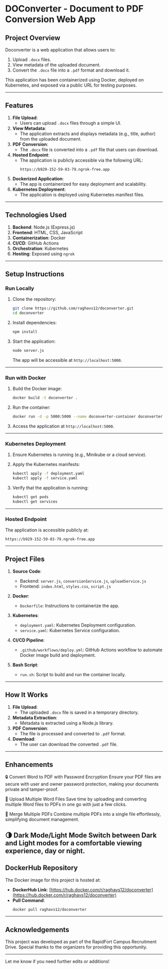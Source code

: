 
# **DOConverter - Document to PDF Conversion Web App**

## **Project Overview**
Doconverter is a web application that allows users to:
1. Upload `.docx` files.
2. View metadata of the uploaded document.
3. Convert the `.docx` file into a `.pdf` format and download it.

This application has been containerized using Docker, deployed on Kubernetes, and exposed via a public URL for testing purposes.

---

## **Features**
1. **File Upload**:
   - Users can upload `.docx` files through a simple UI.
2. **View Metadata**:
   - The application extracts and displays metadata (e.g., title, author) from the uploaded document.
3. **PDF Conversion**:
   - The `.docx` file is converted into a `.pdf` file that users can download.
4. **Hosted Endpoint**:
   - The application is publicly accessible via the following URL:
     ```
     https://b929-152-59-83-79.ngrok-free.app
     ```
5. **Dockerized Application**:
   - The app is containerized for easy deployment and scalability.
6. **Kubernetes Deployment**:
   - The application is deployed using Kubernetes manifest files.

---

## **Technologies Used**
1. **Backend**: Node.js (Express.js)
2. **Frontend**: HTML, CSS, JavaScript
3. **Containerization**: Docker
4. **CI/CD**: GitHub Actions
5. **Orchestration**: Kubernetes
6. **Hosting**: Exposed using `ngrok`

---

## **Setup Instructions**

### **Run Locally**
1. Clone the repository:
   ```bash
   git clone https://github.com/raghavs12/doconverter.git
   cd doconverter
   ```

2. Install dependencies:
   ```bash
   npm install
   ```

3. Start the application:
   ```bash
   node server.js
   ```
   The app will be accessible at `http://localhost:5000`.

---

### **Run with Docker**
1. Build the Docker image:
   ```bash
   docker build -t doconverter .
   ```

2. Run the container:
   ```bash
   docker run -d -p 5000:5000 --name doconverter-container doconverter
   ```

3. Access the application at `http://localhost:5000`.

---

### **Kubernetes Deployment**
1. Ensure Kubernetes is running (e.g., Minikube or a cloud service).
2. Apply the Kubernetes manifests:
   ```bash
   kubectl apply -f deployment.yaml
   kubectl apply -f service.yaml
   ```

3. Verify that the application is running:
   ```bash
   kubectl get pods
   kubectl get services
   ```

---

### **Hosted Endpoint**
The application is accessible publicly at:
```
https://b929-152-59-83-79.ngrok-free.app
```

---

## **Project Files**
1. **Source Code**:
   - Backend: `server.js`, `conversionService.js`, `uploadService.js`
   - Frontend: `index.html`, `styles.css`, `script.js`

2. **Docker**:
   - `Dockerfile`: Instructions to containerize the app.

3. **Kubernetes**:
   - `deployment.yaml`: Kubernetes Deployment configuration.
   - `service.yaml`: Kubernetes Service configuration.

4. **CI/CD Pipeline**:
   - `.github/workflows/deploy.yml`: GitHub Actions workflow to automate Docker image build and deployment.

5. **Bash Script**:
   - `run.sh`: Script to build and run the container locally.

---

## **How It Works**
1. **File Upload**:
   - The uploaded `.docx` file is saved in a temporary directory.
2. **Metadata Extraction**:
   - Metadata is extracted using a Node.js library.
3. **PDF Conversion**:
   - The file is processed and converted to `.pdf` format.
4. **Download**:
   - The user can download the converted `.pdf` file.

---

## **Enhancements**
🔒 Convert Word to PDF with Password Encryption
Ensure your PDF files are secure with user and owner password protection, making your documents private and tamper-proof.

📂 Upload Multiple Word Files
Save time by uploading and converting multiple Word files to PDFs in one go with just a few clicks.

🔗 Merge Multiple PDFs
Combine multiple PDFs into a single file effortlessly, simplifying document management.

🌗 Dark Mode/Light Mode
Switch between Dark and Light modes for a comfortable viewing experience, day or night.
---

## **DockerHub Repository**
The Docker image for this project is hosted at:
- **DockerHub Link**: [https://hub.docker.com/r/raghavs12/doconverter](https://hub.docker.com/r/raghavs12/doconverter)
- **Pull Command**:
  ```bash
  docker pull raghavs12/doconverter
  ```

---

## **Acknowledgements**
This project was developed as part of the RapidFort Campus Recruitment Drive. Special thanks to the organizers for providing this opportunity.

---

Let me know if you need further edits or additions!
